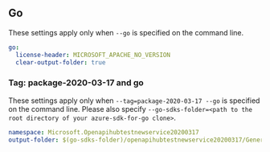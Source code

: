 ## Go

These settings apply only when `--go` is specified on the command line.

```yaml $(go)
go:
  license-header: MICROSOFT_APACHE_NO_VERSION
  clear-output-folder: true
```

### Tag: package-2020-03-17 and go

These settings apply only when `--tag=package-2020-03-17 --go` is specified on the command line.
Please also specify `--go-sdks-folder=<path to the root directory of your azure-sdk-for-go clone>`.

```yaml $(tag) == 'package-2020-03-17' && $(go)
namespace: Microsoft.Openapihubtestnewservice20200317
output-folder: $(go-sdks-folder)/openapihubtestnewservice20200317/Generated
```
